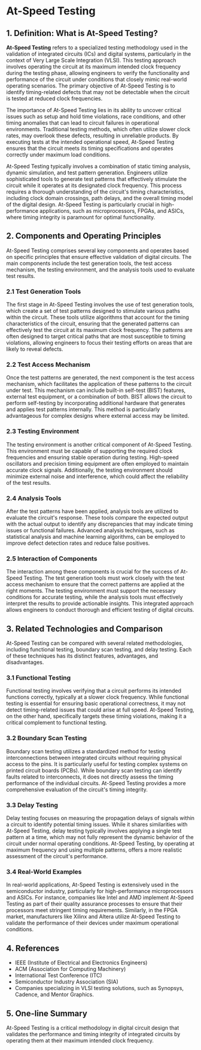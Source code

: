 # At-Speed Testing

## 1. Definition: What is **At-Speed Testing**?
**At-Speed Testing** refers to a specialized testing methodology used in the validation of integrated circuits (ICs) and digital systems, particularly in the context of Very Large Scale Integration (VLSI). This testing approach involves operating the circuit at its maximum intended clock frequency during the testing phase, allowing engineers to verify the functionality and performance of the circuit under conditions that closely mimic real-world operating scenarios. The primary objective of At-Speed Testing is to identify timing-related defects that may not be detectable when the circuit is tested at reduced clock frequencies.

The importance of At-Speed Testing lies in its ability to uncover critical issues such as setup and hold time violations, race conditions, and other timing anomalies that can lead to circuit failures in operational environments. Traditional testing methods, which often utilize slower clock rates, may overlook these defects, resulting in unreliable products. By executing tests at the intended operational speed, At-Speed Testing ensures that the circuit meets its timing specifications and operates correctly under maximum load conditions.

At-Speed Testing typically involves a combination of static timing analysis, dynamic simulation, and test pattern generation. Engineers utilize sophisticated tools to generate test patterns that effectively stimulate the circuit while it operates at its designated clock frequency. This process requires a thorough understanding of the circuit's timing characteristics, including clock domain crossings, path delays, and the overall timing model of the digital design. At-Speed Testing is particularly crucial in high-performance applications, such as microprocessors, FPGAs, and ASICs, where timing integrity is paramount for optimal functionality.

## 2. Components and Operating Principles
At-Speed Testing comprises several key components and operates based on specific principles that ensure effective validation of digital circuits. The main components include the test generation tools, the test access mechanism, the testing environment, and the analysis tools used to evaluate test results.

### 2.1 Test Generation Tools
The first stage in At-Speed Testing involves the use of test generation tools, which create a set of test patterns designed to stimulate various paths within the circuit. These tools utilize algorithms that account for the timing characteristics of the circuit, ensuring that the generated patterns can effectively test the circuit at its maximum clock frequency. The patterns are often designed to target critical paths that are most susceptible to timing violations, allowing engineers to focus their testing efforts on areas that are likely to reveal defects.

### 2.2 Test Access Mechanism
Once the test patterns are generated, the next component is the test access mechanism, which facilitates the application of these patterns to the circuit under test. This mechanism can include built-in self-test (BIST) features, external test equipment, or a combination of both. BIST allows the circuit to perform self-testing by incorporating additional hardware that generates and applies test patterns internally. This method is particularly advantageous for complex designs where external access may be limited.

### 2.3 Testing Environment
The testing environment is another critical component of At-Speed Testing. This environment must be capable of supporting the required clock frequencies and ensuring stable operation during testing. High-speed oscillators and precision timing equipment are often employed to maintain accurate clock signals. Additionally, the testing environment should minimize external noise and interference, which could affect the reliability of the test results.

### 2.4 Analysis Tools
After the test patterns have been applied, analysis tools are utilized to evaluate the circuit's response. These tools compare the expected output with the actual output to identify any discrepancies that may indicate timing issues or functional failures. Advanced analysis techniques, such as statistical analysis and machine learning algorithms, can be employed to improve defect detection rates and reduce false positives.

### 2.5 Interaction of Components
The interaction among these components is crucial for the success of At-Speed Testing. The test generation tools must work closely with the test access mechanism to ensure that the correct patterns are applied at the right moments. The testing environment must support the necessary conditions for accurate testing, while the analysis tools must effectively interpret the results to provide actionable insights. This integrated approach allows engineers to conduct thorough and efficient testing of digital circuits.

## 3. Related Technologies and Comparison
At-Speed Testing can be compared with several related methodologies, including functional testing, boundary scan testing, and delay testing. Each of these techniques has its distinct features, advantages, and disadvantages.

### 3.1 Functional Testing
Functional testing involves verifying that a circuit performs its intended functions correctly, typically at a slower clock frequency. While functional testing is essential for ensuring basic operational correctness, it may not detect timing-related issues that could arise at full speed. At-Speed Testing, on the other hand, specifically targets these timing violations, making it a critical complement to functional testing.

### 3.2 Boundary Scan Testing
Boundary scan testing utilizes a standardized method for testing interconnections between integrated circuits without requiring physical access to the pins. It is particularly useful for testing complex systems on printed circuit boards (PCBs). While boundary scan testing can identify faults related to interconnects, it does not directly assess the timing performance of the individual circuits. At-Speed Testing provides a more comprehensive evaluation of the circuit's timing integrity.

### 3.3 Delay Testing
Delay testing focuses on measuring the propagation delays of signals within a circuit to identify potential timing issues. While it shares similarities with At-Speed Testing, delay testing typically involves applying a single test pattern at a time, which may not fully represent the dynamic behavior of the circuit under normal operating conditions. At-Speed Testing, by operating at maximum frequency and using multiple patterns, offers a more realistic assessment of the circuit's performance.

### 3.4 Real-World Examples
In real-world applications, At-Speed Testing is extensively used in the semiconductor industry, particularly for high-performance microprocessors and ASICs. For instance, companies like Intel and AMD implement At-Speed Testing as part of their quality assurance processes to ensure that their processors meet stringent timing requirements. Similarly, in the FPGA market, manufacturers like Xilinx and Altera utilize At-Speed Testing to validate the performance of their devices under maximum operational conditions.

## 4. References
- IEEE (Institute of Electrical and Electronics Engineers)
- ACM (Association for Computing Machinery)
- International Test Conference (ITC)
- Semiconductor Industry Association (SIA)
- Companies specializing in VLSI testing solutions, such as Synopsys, Cadence, and Mentor Graphics.

## 5. One-line Summary
At-Speed Testing is a critical methodology in digital circuit design that validates the performance and timing integrity of integrated circuits by operating them at their maximum intended clock frequency.